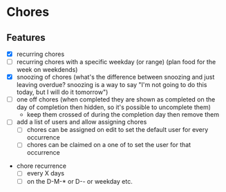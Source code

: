 # Chores

## Features

- [X] recurring chores
- [ ] recurring chores with a specific weekday (or range) (plan food for the week on weekdends)
- [X] snoozing of chores (what's the difference between snoozing and just leaving overdue? snoozing is a way to say
  "I'm not going to do this today, but I will do it tomorrow")
- [ ] one off chores (when completed they are shown as completed on the day of completion then hidden, so it's possible
  to uncomplete them)
  - keep them crossed of during the completion day then remove them
- [ ] add a list of users and allow assigning chores
  - [ ] chores can be assigned on edit to set the default user for every occurrence
  - [ ] chores can be claimed on a one of to set the user for that occurrence
- chore recurrence
  - [ ] every X days
  - [ ] on the D-M-* or D-*-* or weekday etc.
